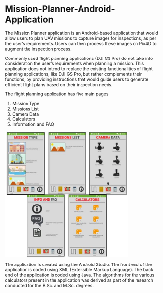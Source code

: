 # Mission-Planner-Android-Application
The Mission Planner application is an Android-based application that would allow users to plan UAV missions to capture images for inspections, as per the user’s requirements. Users can then process these images on Pix4D to augment the inspection process.   

Commonly used flight planning applications (DJI GS Pro) do not take into consideration the user’s requirements when planning a mission. This application does not intend to replace the existing functionalities of flight planning applications, like DJI GS Pro, but rather complements their functions, by providing instructions that would guide users to generate efficient flight plans based on their inspection needs.   

The flight planning application has five main pages:   
  1. Mission Type  
  2. Missions List 
  3. Camera Data 
  4. Calculators  
  5. Information and FAQ   
<img src = "images/Screenshot.PNG" width = 400>

The application is created using the Android Studio. The front end of the application is coded using XML (Extensible Markup Language). The back end of the application is coded using Java. The algorithms for the various calculators present in the application was derived as part of the research conducted for the B.Sc. and M.Sc. degrees.
